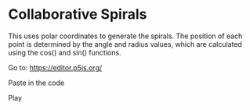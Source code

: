 # Collaborative Spirals

This uses polar coordinates to generate the spirals. The position of each point is determined by the angle and radius values, which are calculated using the cos() and sin() functions.

Go to: https://editor.p5js.org/

Paste in the code

Play 
